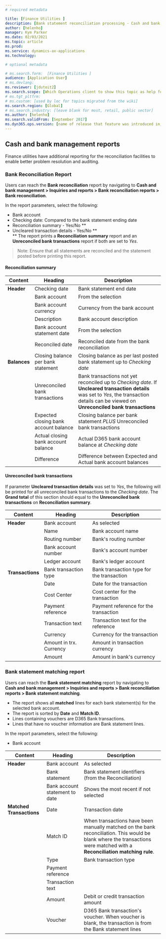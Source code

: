 ```yaml
---
# required metadata

title: [Finance Utilities ]
description: [Bank statement reconciliation processing - Cash and bank management reports ]
author: [helenho]
manager: Kym Parker
ms.date: 02/03/2021
ms.topic: article
ms.prod: 
ms.service: dynamics-ax-applications
ms.technology: 

# optional metadata

# ms.search.form:  [Finance Utilities ]
audience: [Application User]
# ms.devlang: 
ms.reviewer: [jdutoit2]
ms.search.scope: [Which Operations client to show this topic as help for, to be set by content strategist, see list here: https://microsoft.sharepoint.com/teams/DynDoc/_layouts/15/WopiFrame.aspx?sourcedoc={23419e1c-eb64-42e9-aa9b-79875b428718}&action=edit&wd=target%28Core%20Dynamics%20AX%20CP%20requirements%2Eone%7C4CC185C0%2DEFAA%2D42CD%2D94B9%2D8F2A45E7F61A%2FVersions%20list%20for%20docs%20topics%7CC14BE630%2D5151%2D49D6%2D8305%2D554B5084593C%2F%29]
# ms.tgt_pltfrm: 
# ms.custom: [used by loc for topics migrated from the wiki]
ms.search.region: [Global]
# ms.search.industry: [leave blank for most, retail, public sector]
ms.author: [helenho]
ms.search.validFrom: [September 2017]
ms.dyn365.ops.version: [name of release that feature was introduced in, see list here: https://microsoft.sharepoint.com/teams/DynDoc/_layouts/15/WopiFrame.aspx?sourcedoc={23419e1c-eb64-42e9-aa9b-79875b428718}&action=edit&wd=target%28Core%20Dynamics%20AX%20CP%20requirements%2Eone%7C4CC185C0%2DEFAA%2D42CD%2D94B9%2D8F2A45E7F61A%2FVersions%20list%20for%20docs%20topics%7CC14BE630%2D5151%2D49D6%2D8305%2D554B5084593C%2F%29]
---
```


## Cash and bank management reports
Finance utilities have additional reporting for the reconciliation facilities to enable better problem resolution and auditing.

### Bank Reconciliation Report
Users can reach the **Bank reconciliation** report by navigating to **Cash and bank management > Inquiries and reports > Bank reconciliation reports > Bank reconciliation**.

In the report parameters, select the following:
- Bank account
- Checking date: Compared to the bank statement ending date
- Reconciliation summary - Yes/No **
- Uncleared transaction details - Yes/No ** <br>
** The report prints a **Reconciliation summary** report and an **Unreconciled bank transactions** report if both are set to _Yes_. <br>

> Note: Ensure that all statements are reconciled and the statement posted before printing this report.

#### Reconciliation summary 
|   Content                     |   Heading                       |   Description   |
|- |-|-|
| **Header**                    |  Checking date                  |  Bank statement end date |  |
||  Bank account                |  From the selection             |  |
||  Bank account currency       |  Currency from the bank account |  |
||  Description                 |  Bank account description       |  |
||  Bank account statement date |  From the selection             |  |
||  Reconciled date             |  Reconciled date from the bank reconciliation      |  |
| **Balances** |  Closing balance per bank statement |  Closing balance as per last posted bank statement up to _Checking date_ |  |
||  Unreconciled bank transactions  |  Bank transactions not yet reconciled up to _Checking date_. If **Uncleared transaction details** was set to _Yes_, the transaction details can be viewed on **Unreconciled bank transactions** |  |
||  Expected closing bank account balance |  Closing balance per bank statement _PLUS_ Unreconciled bank transactions |  |
||  Actual closing bank account balance |  Actual D365 bank account balance at _Checking date_ |  |
||  Difference |  Difference between Expected and Actual bank account balances |  |

#### Unreconciled bank transactions 
If parameter **Uncleared transaction details** was set to _Yes_, the following will be printed for all unreconciled bank transactions to the _Checking date_.
The **Grand total** of this section should equal to the **Unreconciled bank transactions** on **Reconciliation summary**.

|   Content           |   Heading                 |   Description   |
|-|-|-|
|   **Header**        |  Bank account             |  As selected  |
|                     |  Name                     |  Bank account name |
|                     |  Routing number           |  Bank's routing number |
|                     |  Bank account number      |  Bank's account number |
|                     |  Ledger account           |  Bank's ledger account |
|   **Transactions**  |  Bank transaction type    |  Bank transaction type for the transaction |
|                     |  Date                     |  Date for the transaction |
|                     |  Cost Center              |  Cost center for the transaction |
|                     |  Payment reference        |  Payment reference for the transaction |
|                     |  Transaction text         |  Transaction text for the reference|
|                     |  Currency                 |  Currency for the transaction |
|                     |  Amount in trx. Currency  |  Amount in transaction currency |
|                     |  Amount                   |  Amount in bank's currency |

### Bank statement matching report

Users can reach the **Bank statement matching** report by navigating to **Cash and bank management > Inquiries and reports > Bank reconciliation reports > Bank statement matching**.

-	The report shows all **matched** lines for each bank statement(s) for the selected bank account.
-	The report is sorted by **Date** and **Match ID**.
-	Lines containing vouchers are D365 Bank transactions.
-	Lines that have no voucher information are Bank statement lines.

In the report parameters, select the following:
- Bank account

|   Content                   |   Heading                       |   Description   |
|-|-|-|
|   **Header**                |  Bank account                   |  As selected  |
|                             |  Bank statement                 |  Bank statement identifiers (from the Reconciliation) |
|                             |  Bank account statement to date |  Shows the most recent if not selected |
|   **Matched Transactions**  |  Date                           |  Transaction date  |
|                             |  Match ID                       |  When transactions have been manually matched on the bank reconciliation. This would be blank where the transactions were matched with a **Reconciliation matching rule**. |
|                             |  Type                           |  Bank transaction type |
|                             |  Payment reference              |  |
|                             |  Transaction text               |  |
|                             |  Amount                         |  Debit or credit transaction amount |
|                             |  Voucher                        |  D365 Bank transaction's voucher. When voucher is blank, the transaction is from the Bank statement lines |
